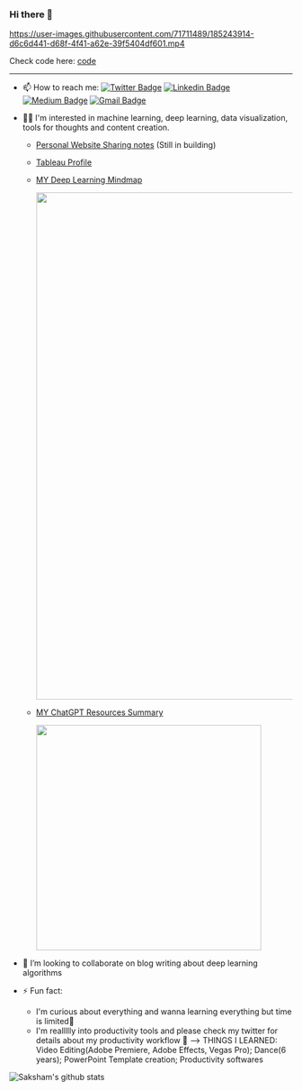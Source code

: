 ### Hi there 👋

https://user-images.githubusercontent.com/71711489/185243914-d6c6d441-d68f-4f41-a62e-39f5404df601.mp4

Check code here: [code](https://github.com/SueGK/Courses-Projetcs/blob/main/pyimagesearch-opencv-17-day-course/README.md)

---
- 📫 How to reach me: 
[![Twitter Badge](https://img.shields.io/badge/-@Sue_sk79-1ca0f1?style=flat-square&labelColor=1ca0f1&logo=twitter&logoColor=white&link=https://twitter.com/Sue_sk79)](https://twitter.com/Sue_sk79) [![Linkedin Badge](https://img.shields.io/badge/-ShukangGuo-blue?style=flat-square&logo=Linkedin&logoColor=white&link=www.linkedin.com/in/shukang-guo/)](https://www.linkedin.com/in/shukang-guo/) [![Medium Badge](https://img.shields.io/badge/-@Sue-03a57a?style=flat-square&labelColor=000000&logo=Medium&link=https://medium.com/@sue.sk.guo/)](https://medium.com/@sue.sk.guo/)
[![Gmail Badge](https://img.shields.io/badge/-sue.sk.guo@gmail.com-c14438?style=flat-square&logo=Gmail&logoColor=white&link=mailto:sue.sk.guo@gmail.com)](mailto:sue.sk.guo@gmail.com)

- 👩‍💻 I'm interested in machine learning, deep learning, data visualization, tools for thoughts and content creation.
  - [Personal Website Sharing notes](https://suegk.github.io/) (Still in building)
  - [Tableau Profile](https://public.tableau.com/app/profile/sue.guo)
  - [MY Deep Learning Mindmap](https://bra.in/2j82rk)
    
    <img src="https://testksj.oss-cn-beijing.aliyuncs.com/uPic/dHYOh4.png" width="900">
    
  - [MY ChatGPT Resources Summary](https://bra.in/7jk4Jw)
  
    <img src="https://testksj.oss-cn-beijing.aliyuncs.com/uPic/bwmUea.png" width="400">
    
- 👯 I’m looking to collaborate on blog writing about deep learning algorithms

- ⚡ Fun fact: 
  - I'm curious about everything and wanna learning everything but time is limited🥲 
  - I'm reallllly into productivity tools and please check my twitter for details about my productivity workflow 🥳
--> THINGS I LEARNED: Video Editing(Adobe Premiere, Adobe Effects, Vegas Pro); Dance(6 years); PowerPoint Template creation; Productivity softwares 

![Saksham's github stats](https://github-readme-stats.vercel.app/api?username=SueGK&show_icons=true)
